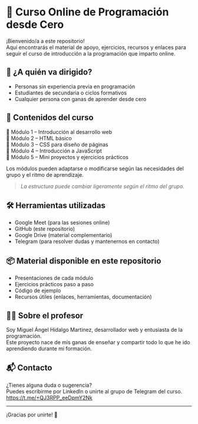 # 🧠 Curso Online de Programación desde Cero

¡Bienvenido/a a este repositorio!  
Aquí encontrarás el material de apoyo, ejercicios, recursos y enlaces para seguir el curso de introducción a la programación que imparto online.

## 👤 ¿A quién va dirigido?

- Personas sin experiencia previa en programación
- Estudiantes de secundaria o ciclos formativos
- Cualquier persona con ganas de aprender desde cero

## 🧭 Contenidos del curso

📁 Módulo 1 – Introducción al desarrollo web  
📁 Módulo 2 – HTML básico  
📁 Módulo 3 – CSS para diseño de páginas  
📁 Módulo 4 – Introducción a JavaScript  
📁 Módulo 5 – Mini proyectos y ejercicios prácticos  

Los módulos pueden adaptarse o modificarse según las necesidades del grupo y el ritmo de aprendizaje.

> *La estructura puede cambiar ligeramente según el ritmo del grupo.*

## 🛠️ Herramientas utilizadas

- Google Meet (para las sesiones online)
- GitHub (este repositorio)
- Google Drive (material complementario)
- Telegram (para resolver dudas y mantenernos en contacto)

## 📦 Material disponible en este repositorio

- Presentaciones de cada módulo
- Ejercicios prácticos paso a paso
- Código de ejemplo
- Recursos útiles (enlaces, herramientas, documentación)

## 🧑‍🏫 Sobre el profesor

Soy Miguel Ángel Hidalgo Martinez, desarrollador web y entusiasta de la programación.  
Este proyecto nace de mis ganas de enseñar y compartir todo lo que he ido aprendiendo durante mi formación.

## 📬 Contacto

¿Tienes alguna duda o sugerencia?  
Puedes escribirme por LinkedIn o unirte al grupo de Telegram del curso.
https://t.me/+QJ3RPP_eeDpmY2Nk

---

¡Gracias por unirte! 🚀
